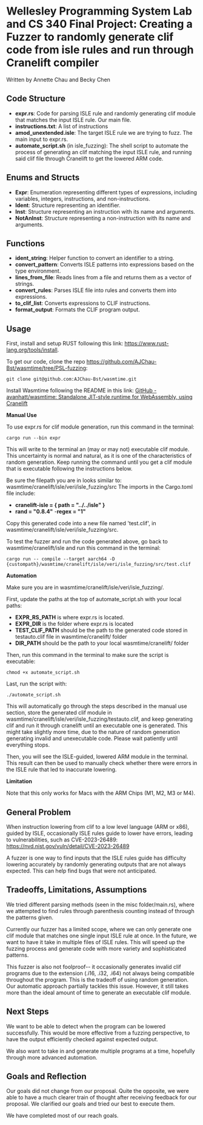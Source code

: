 # Wellesley Programming System Lab and CS 340 Final Project: Creating a Fuzzer to randomly generate clif code from isle rules and run through Cranelift compiler

Written by Annette Chau and Becky Chen

## Code Structure

- **expr.rs**: Code for parsing ISLE rule and randomly generating clif module that matches the input ISLE rule. Our main file.
- **instructions.txt**: A list of instructions
- **amod_unextended.isle**: The target ISLE rule we are trying to fuzz. The main input to expr.rs.
- **automate_script.sh** (in isle_fuzzing): The shell script to automate the process of generating an clif matching the input ISLE rule, and running said clif file through Cranelift to get the lowered ARM code. 

## Enums and Structs

- **Expr**: Enumeration representing different types of expressions, including variables, integers, instructions, and non-instructions.
- **Ident**: Structure representing an identifier.
- **Inst**: Structure representing an instruction with its name and arguments.
- **NotAnInst**: Structure representing a non-instruction with its name and arguments.

## Functions

- **ident_string**: Helper function to convert an identifier to a string.
- **convert_pattern**: Converts ISLE patterns into expressions based on the type environment.
- **lines_from_file**: Reads lines from a file and returns them as a vector of strings.
- **convert_rules**: Parses ISLE file into rules and converts them into expressions.
- **to_clif_list**: Converts expressions to CLIF instructions.
- **format_output**: Formats the CLIF program output.

## Usage
First, install and setup RUST following this link: https://www.rust-lang.org/tools/install. 

To get our code, clone the repo https://github.com/AJChau-Bst/wasmtime/tree/PSL-fuzzing:
```
git clone git@github.com:AJChau-Bst/wasmtime.git
```

Install Wasmtime following the README in this link: [GitHub - avanhatt/wasmtime: Standalone JIT-style runtime for WebAssembly, using Cranelift](https://github.com/avanhatt/wasmtime)


**Manual Use**

To use expr.rs for clif module generation, run this command in the terminal: 
```
cargo run --bin expr
```
This will write to the terminal an (may or may not) executable clif module. This uncertainty is normal and natural, as it is one of the characteristics of random generation. Keep running the command until you get a clif module that is executable following the instructions below.

Be sure the filepath you are in looks similar to: wasmtime/cranelift/isle/veri/isle_fuzzing/src
The imports in the Cargo.toml file include: 
- **cranelift-isle = { path = "../../isle" }**
- **rand = "0.8.4"**
-**regex = "1"**

Copy this generated code into a new file named 'test.clif', in wasmtime/cranelift/isle/veri/isle_fuzzing/src.

To test the fuzzer and run the code generated above, go back to wasmtime/cranelift/isle and run this command in the terminal: 
```
cargo run -- compile --target aarch64 -D {custompath}/wasmtime/cranelift/isle/veri/isle_fuzzing/src/test.clif
```

**Automation**

Make sure you are in wasmtime/cranelift/isle/veri/isle_fuzzing/.

First, update the paths at the top of automate_script.sh with your local paths:

- **EXPR_RS_PATH** is where expr.rs is located. 
- **EXPR_DIR** is the folder where expr.rs is located
- **TEST_CLIF_PATH** should be the path to the generated code stored in testauto.clif file in wasmtime/cranelift/ folder
- **DIR_PATH** should be the path to your local wasmtime/cranelift/ folder

Then, run this command in the terminal to make sure the script is executable:
```
chmod +x automate_script.sh
```
Last, run the script with:
```
./automate_script.sh
```
This will automatically go through the steps described in the manual use section, store the generated clif module in wasmtime/cranelift/isle/veri/isle_fuzzing/testauto.clif, and keep generating clif and run it through cranelift until an executable one is generated. This might take slightly more time, due to the nature of random generation generating invalid and unexecutable code. Please wait patiently until everything stops.

Then, you will see the ISLE-guided, lowered ARM module in the terminal. This result can then be used to manually check whether there were errors in the ISLE rule that led to inaccurate lowering. 


**Limitation**

Note that this only works for Macs with the ARM Chips (M1, M2, M3 or M4).

## General Problem

When instruction lowering from clif to a low level language (ARM or x86), guided by ISLE, occasionally ISLE rules guide to lower have errors, leading to vulnerabilities, such as CVE-2023-26489: https://nvd.nist.gov/vuln/detail/CVE-2023-26489

A fuzzer is one way to find inputs that the ISLE rules guide has difficulty lowering accurately by randomly generating outputs that are not always expected. This can help find bugs that were not anticipated. 

## Tradeoffs, Limitations, Assumptions

We tried different parsing methods (seen in the misc folder/main.rs), where we attempted to find rules through parenthesis counting instead of through the patterns given. 

Currently our fuzzer has a limited scope, where we can only generate one clif module that matches one single input ISLE rule at once. In the future, we want to have it take in multiple files of ISLE rules. This will speed up the fuzzing process and generate code with more variety and sophisticated patterns. 

This fuzzer is also not foolproof-- it occasionally generates invalid clif programs due to the extension (.i16, .i32, .i64) not always being compatible throughout the program. This is the tradeoff of using random generation. Our automatic approach partially tackles this issue. However, it still takes more than the ideal amount of time to generate an executable clif module.

## Next Steps
We want to be able to detect when the program can be lowered successfully. This would be more effective from a fuzzing perspective, to have the output efficiently checked against expected output.

We also want to take in and generate multiple programs at a time, hopefully through more advanced automation.

## Goals and Reflection
Our goals did not change from our proposal. Quite the opposite, we were able to have a much clearer train of thought after receiving feedback for our proposal. We clarified our goals and tried our best to execute them. 

We have completed most of our reach goals. 
